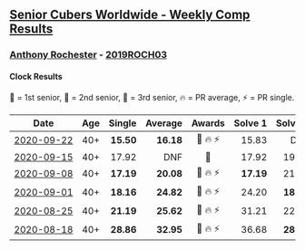 <style>table {white-space: nowrap;}</style>

## [Senior Cubers Worldwide - Weekly Comp Results](/scw-comp/results/)
### [Anthony Rochester](README.md) - [2019ROCH03](https://www.worldcubeassociation.org/persons/2019ROCH03?event=clock)
#### Clock Results

<span style="white-space: nowrap;">🥇 = 1st senior</span>, <span style="white-space: nowrap;">🥈 = 2nd senior</span>, <span style="white-space: nowrap;">🥉 = 3rd senior</span>, <span style="white-space: nowrap;">🔥 = PR average</span>, <span style="white-space: nowrap;">⚡ = PR single</span>.

| Date | Age | Single | Average | Awards | Solve 1 | Solve 2 | Solve 3 | Solve 4 | Solve 5 | Video |
| :--: | :--: | --: | --: | :--: | --: | --: | --: | --: | --: | :-- |
| [2020-09-22](../../results/2020-09-22/clock.md) | 40+ | **15.50** | **16.18** | 🥈 🔥 ⚡ | 15.83 | DNF | 16.29 | **15.50** | 16.43 | [Desktop](https://www.facebook.com/events/361626694990606/permalink/361801888306420) / [Mobile](https://m.facebook.com/events/361626694990606?view=permalink&id=361801888306420) |
| [2020-09-15](../../results/2020-09-15/clock.md) | 40+ | 17.92 | DNF | 🥉 | 17.92 | 19.53 | DNF | DNF | 22.18 | [Desktop](https://www.facebook.com/events/681386202727964/permalink/683949432471641) / [Mobile](https://m.facebook.com/events/681386202727964?view=permalink&id=683949432471641) |
| [2020-09-08](../../results/2020-09-08/clock.md) | 40+ | **17.19** | **20.08** | 🥈 🔥 ⚡ | **17.19** | 21.67 | 22.68 | 18.10 | 20.48 | [Desktop](https://www.facebook.com/events/1438001453064843/permalink/1439005372964451) / [Mobile](https://m.facebook.com/events/1438001453064843?view=permalink&id=1439005372964451) |
| [2020-09-01](../../results/2020-09-01/clock.md) | 40+ | **18.16** | **24.82** | 🥈 🔥 ⚡ | 24.20 | **18.16** | 30.15 | 20.11 | DNF | [Desktop](https://www.facebook.com/events/2626236590959927/permalink/2628464524070467) / [Mobile](https://m.facebook.com/events/2626236590959927?view=permalink&id=2628464524070467) |
| [2020-08-25](../../results/2020-08-25/clock.md) | 40+ | **21.19** | **25.62** | 🥈 🔥 ⚡ | 31.21 | 22.00 | 24.29 | **21.19** | 30.57 | [Desktop](https://www.facebook.com/events/335350317875490/permalink/336484241095431) / [Mobile](https://m.facebook.com/events/335350317875490?view=permalink&id=336484241095431) |
| [2020-08-18](../../results/2020-08-18/clock.md) | 40+ | **28.86** | **32.95** | 🥇 🔥 ⚡ | 36.68 | **28.86** | 30.01 | DNF | 32.16 | [Desktop](https://www.facebook.com/events/940960439648894/permalink/942714116140193) / [Mobile](https://m.facebook.com/events/940960439648894?view=permalink&id=942714116140193) |


<!-- Global site tag (gtag.js) - Google Analytics -->
<script async src="https://www.googletagmanager.com/gtag/js?id=UA-86348435-3"></script>
<script>window.dataLayer = window.dataLayer || []; function gtag() {dataLayer.push(arguments);} gtag('js', new Date()); gtag('config', 'UA-86348435-3');</script>

